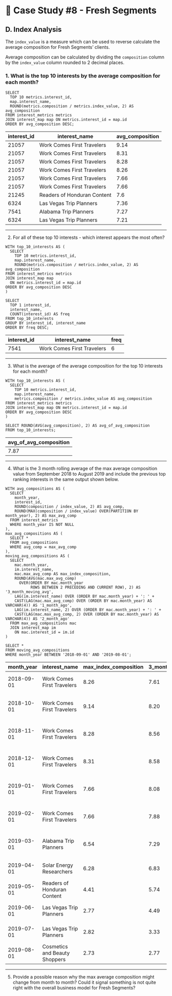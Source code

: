 # 🍊 Case Study #8 - Fresh Segments
## D. Index Analysis
The `index_value` is a measure which can be used to reverse calculate the average composition for Fresh Segments’ clients.

Average composition can be calculated by dividing the `composition` column by the `index_value` column rounded to 2 decimal places.

### 1. What is the top 10 interests by the average composition for each month?
```TSQL
SELECT 
  TOP 10 metrics.interest_id,
  map.interest_name,
  ROUND(metrics.composition / metrics.index_value, 2) AS avg_composition
FROM interest_metrics metrics
JOIN interest_map map ON metrics.interest_id = map.id
ORDER BY avg_composition DESC;
```
| interest_id | interest_name               | avg_composition  |
|-------------|-----------------------------|------------------|
| 21057       | Work Comes First Travelers  | 9.14             |
| 21057       | Work Comes First Travelers  | 8.31             |
| 21057       | Work Comes First Travelers  | 8.28             |
| 21057       | Work Comes First Travelers  | 8.26             |
| 21057       | Work Comes First Travelers  | 7.66             |
| 21057       | Work Comes First Travelers  | 7.66             |
| 21245       | Readers of Honduran Content | 7.6              |
| 6324        | Las Vegas Trip Planners     | 7.36             |
| 7541        | Alabama Trip Planners       | 7.27             |
| 6324        | Las Vegas Trip Planners     | 7.21             |

---
2. For all of these top 10 interests - which interest appears the most often?
```TSQL
WITH top_10_interests AS (
  SELECT 
    TOP 10 metrics.interest_id,
    map.interest_name,
    ROUND(metrics.composition / metrics.index_value, 2) AS avg_composition
FROM interest_metrics metrics
JOIN interest_map map 
  ON metrics.interest_id = map.id
ORDER BY avg_composition DESC
)

SELECT
  TOP 1 interest_id,
  interest_name,
  COUNT(interest_id) AS freq
FROM top_10_interests
GROUP BY interest_id, interest_name
ORDER BY freq DESC;
```
| interest_id | interest_name         | freq  |
|-------------|-----------------------|-------|
| 7541        | Work Comes First Travelers | 6     |

---
3. What is the average of the average composition for the top 10 interests for each month?
```TSQL
WITH top_10_interests AS (
  SELECT 
    TOP 10 metrics.interest_id,
    map.interest_name,
    metrics.composition / metrics.index_value AS avg_composition
FROM interest_metrics metrics
JOIN interest_map map ON metrics.interest_id = map.id
ORDER BY avg_composition DESC
)

SELECT ROUND(AVG(avg_composition), 2) AS avg_of_avg_composition
FROM top_10_interests;
```
| avg_of_avg_composition  |
|-------------------------|
| 7.87                    |

---
4. What is the 3 month rolling average of the max average composition value from September 2018 to August 2019 and include the previous top ranking interests in the same output shown below.
```TSQL
WITH avg_compositions AS (
  SELECT 
    month_year,
    interest_id,
    ROUND(composition / index_value, 2) AS avg_comp,
    ROUND(MAX(composition / index_value) OVER(PARTITION BY month_year), 2) AS max_avg_comp
  FROM interest_metrics
  WHERE month_year IS NOT NULL
),
max_avg_compositions AS (
  SELECT *
  FROM avg_compositions
  WHERE avg_comp = max_avg_comp
),
moving_avg_compositions AS (
  SELECT 
    mac.month_year,
    im.interest_name,
    mac.max_avg_comp AS max_index_composition,
    ROUND(AVG(mac.max_avg_comp) 
	  OVER(ORDER BY mac.month_year 
	       ROWS BETWEEN 2 PRECEDING AND CURRENT ROW), 2) AS '3_month_moving_avg',
    LAG(im.interest_name) OVER (ORDER BY mac.month_year) + ': ' +
	CAST(LAG(mac.max_avg_comp) OVER (ORDER BY mac.month_year) AS VARCHAR(4)) AS '1_month_ago',
    LAG(im.interest_name, 2) OVER (ORDER BY mac.month_year) + ': ' +
	CAST(LAG(mac.max_avg_comp, 2) OVER (ORDER BY mac.month_year) AS VARCHAR(4)) AS '2_month_ago'
  FROM max_avg_compositions mac 
  JOIN interest_map im 
    ON mac.interest_id = im.id
)

SELECT *
FROM moving_avg_compositions
WHERE month_year BETWEEN '2018-09-01' AND '2019-08-01';
```
| month_year | interest_name                 | max_index_composition | 3_month_moving_avg | 1_month_ago                       | 2_months_ago                       |
|------------|-------------------------------|-----------------------|--------------------|-----------------------------------|------------------------------------|
| 2018-09-01 | Work Comes First Travelers    | 8.26                  | 7.61               | Las Vegas Trip Planners: 7.21     | Las Vegas Trip Planners: 7.36      |
| 2018-10-01 | Work Comes First Travelers    | 9.14                  | 8.20               | Work Comes First Travelers: 8.26  | Las Vegas Trip Planners: 7.21      |
| 2018-11-01 | Work Comes First Travelers    | 8.28                  | 8.56               | Work Comes First Travelers: 9.14  | Work Comes First Travelers: 8.26   |
| 2018-12-01 | Work Comes First Travelers    | 8.31                  | 8.58               | Work Comes First Travelers: 8.28  | Work Comes First Travelers: 9.14   |
| 2019-01-01 | Work Comes First Travelers    | 7.66                  | 8.08               | Work Comes First Travelers: 8.31  | Work Comes First Travelers: 8.28   |
| 2019-02-01 | Work Comes First Travelers    | 7.66                  | 7.88               | Work Comes First Travelers: 7.66  | Work Comes First Travelers: 8.31   |
| 2019-03-01 | Alabama Trip Planners         | 6.54                  | 7.29               | Work Comes First Travelers: 7.66  | Work Comes First Travelers: 7.66   |
| 2019-04-01 | Solar Energy Researchers      | 6.28                  | 6.83               | Alabama Trip Planners: 6.54       | Work Comes First Travelers: 7.66   |
| 2019-05-01 | Readers of Honduran Content   | 4.41                  | 5.74               | Solar Energy Researchers: 6.28    | Alabama Trip Planners: 6.54        |
| 2019-06-01 | Las Vegas Trip Planners       | 2.77                  | 4.49               | Readers of Honduran Content: 4.41 | Solar Energy Researchers: 6.28     |
| 2019-07-01 | Las Vegas Trip Planners       | 2.82                  | 3.33               | Las Vegas Trip Planners: 2.77     | Readers of Honduran Content: 4.41  |
| 2019-08-01 | Cosmetics and Beauty Shoppers | 2.73                  | 2.77               | Las Vegas Trip Planners: 2.82     | Las Vegas Trip Planners: 2.77      |

---
5. Provide a possible reason why the max average composition might change from month to month? Could it signal something is not quite right with the overall business model for Fresh Segments? 
